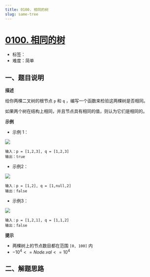```yaml
---
title: 0100. 相同的树
slug: same-tree
---
```


# [0100. 相同的树](https://leetcode.cn/problems/same-tree/)

- 标签：
- 难度：简单

## 一、题目说明

**描述**

给你两棵二叉树的根节点 `p` 和 `q` ，编写一个函数来检验这两棵树是否相同。

如果两个树在结构上相同，并且节点具有相同的值，则认为它们是相同的。

**示例**

* 示例 1：

![](https://cdn.jsdelivr.net/gh/wecdn/img_0/2023/202304232147376.jpg)

```text
输入：p = [1,2,3], q = [1,2,3]
输出：true
```

* 示例2：

![](https://cdn.jsdelivr.net/gh/wecdn/img_0/2023/202304232148962.jpg)

```text
输入：p = [1,2], q = [1,null,2]
输出：false
```

* 示例3：

![](https://cdn.jsdelivr.net/gh/wecdn/img_0/2023/202304232149762.jpg)

```text
输入：p = [1,2,1], q = [1,1,2]
输出：false
```

**提示**

* 两棵树上的节点数目都在范围 `[0, 100]` 内
* $-10^4 <= Node.val <= 10^4$

## 二、解题思路
